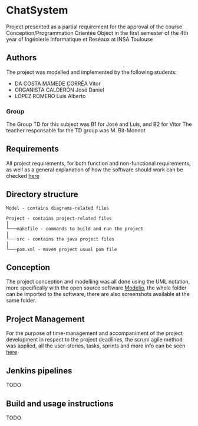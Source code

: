# ChatSystem

Project presented as a partial requirement for the approval of the course Conception/Programmation Orientée Object in the first semester of the 4th year of Ingénierie Informatique et Reséaux at INSA Toulouse

## Authors
The project was modelled and implemented by the following students:
- DA COSTA MAMEDE CORRÊA Vitor
- ORGANISTA CALDERÓN José Daniel
- LÓPEZ ROMERO Luis Alberto

### Group
The Group TD for this subject was B1 for José and Luis, and B2 for Vitor
The teacher responsable for the TD group was M. Bit-Monnot

## Requirements

All project requirements, for both function and non-functional requirements, as well as a general explanation of how the software should work can be checked [here](https://moodle.insa-toulouse.fr/pluginfile.php/26955/mod_resource/content/1/INSA_COO_POO_URD_v3.1.pdf)

## Directory structure
```
Model - contains diagrams-related files

Project - contains project-related files
│
└───makefile - commands to build and run the project
│
└───src - contains the java project files
│
└───pom.xml - maven project usual pom file
```

## Conception
The project conception and modelling was all done using the UML notation, more specifically with the open source software [Modelio](https://www.modelio.org/), the whole folder can be imported to the software, there are also screenshots available at the same folder.

## Project Management

For the purpose of time-management and accompaniment of the project development in respect to the project deadlines, the scrum agile method was applied, all the user-stories, tasks, sprints and more info can be seen [here](https://vitor-maco.atlassian.net/jira/software/projects/AG/boards/1)

## Jenkins pipelines

TODO

## Build and usage instructions

TODO
